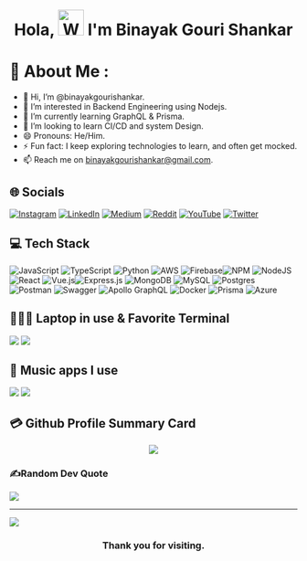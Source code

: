 <h1 align="center"> Hola, <img src="https://raw.githubusercontent.com/nixin72/nixin72/master/wave.gif" 
         alt="Waving hand animated gif"
         height="45"
         width="45" /> I'm Binayak Gouri Shankar</h1>

# 💫 About Me :
- 👋 Hi, I’m @binayakgourishankar.
- 👀 I’m interested in Backend Engineering using Nodejs.
- 🌱 I’m currently learning GraphQL & Prisma.
- 💞️ I’m looking to learn CI/CD and system Design.
- 😄 Pronouns: He/Him.
- ⚡ Fun fact: I keep exploring technologies to learn, and often get mocked.
- 📫 Reach me on binayakgourishankar@gmail.com.


## 🌐 Socials
[![Instagram](https://img.shields.io/badge/Instagram-E4405F?style=for-the-badge&logo=instagram&logoColor=white)](https://instagram.com/codepur_ka_superhero) [![LinkedIn](https://img.shields.io/badge/LinkedIn-0077B5?style=for-the-badge&logo=linkedin&logoColor=white)](https://linkedin.com/in/imthepk) [![Medium](https://img.shields.io/badge/Medium-12100E?style=for-the-badge&logo=medium&logoColor=white)](https://medium.com/@imthepk) [![Reddit](https://img.shields.io/badge/Reddit-FF4500?style=for-the-badge&logo=reddit&logoColor=white)](https://reddit.com/user/imthepk) [![YouTube](https://img.shields.io/badge/YouTube-FF0000?style=for-the-badge&logo=youtube&logoColor=white)](https://youtube.com/c/hellocodepur) [![Twitter](https://img.shields.io/twitter/follow/imthepk?logo=Twitter&style=for-the-badge)](https://twitter.com/imthepk)

## 💻 Tech Stack
![JavaScript](https://img.shields.io/badge/javascript-%23323330.svg?style=for-the-badge&logo=javascript&logoColor=%23F7DF1E) ![TypeScript](https://img.shields.io/badge/typescript-%23007ACC.svg?style=for-the-badge&logo=typescript&logoColor=white) ![Python](https://img.shields.io/badge/python-3670A0?style=for-the-badge&logo=python&logoColor=ffdd54) ![AWS](https://img.shields.io/badge/AWS-%23FF9900.svg?style=for-the-badge&logo=amazon-aws&logoColor=white) ![Firebase](https://img.shields.io/badge/firebase-%23039BE5.svg?style=for-the-badge&logo=firebase)![NPM](https://img.shields.io/badge/NPM-%23000000.svg?style=for-the-badge&logo=npm&logoColor=white) ![NodeJS](https://img.shields.io/badge/node.js-6DA55F?style=for-the-badge&logo=node.js&logoColor=white) ![React](https://img.shields.io/badge/react-%2320232a.svg?style=for-the-badge&logo=react&logoColor=%2361DAFB) ![Vue.js](https://img.shields.io/badge/vuejs-%2335495e.svg?style=for-the-badge&logo=vuedotjs&logoColor=%234FC08D)![Express.js](https://img.shields.io/badge/express.js-%23404d59.svg?style=for-the-badge&logo=express&logoColor=%2361DAFB) ![MongoDB](https://img.shields.io/badge/MongoDB-%234ea94b.svg?style=for-the-badge&logo=mongodb&logoColor=white) ![MySQL](https://img.shields.io/badge/mysql-%2300f.svg?style=for-the-badge&logo=mysql&logoColor=white) ![Postgres](https://img.shields.io/badge/postgres-%23316192.svg?style=for-the-badge&logo=postgresql&logoColor=white) ![Postman](https://img.shields.io/badge/Postman-FF6C37?style=for-the-badge&logo=postman&logoColor=white) ![Swagger](https://img.shields.io/badge/-Swagger-%23Clojure?style=for-the-badge&logo=swagger&logoColor=white) ![Apollo GraphQL](https://img.shields.io/badge/-ApolloGraphQL-311C87?style=for-the-badge&logo=apollo-graphql) ![Docker](https://img.shields.io/badge/docker-%230db7ed.svg?style=for-the-badge&logo=docker&logoColor=white) ![Prisma](https://img.shields.io/badge/Prisma-3982CE?style=for-the-badge&logo=Prisma&logoColor=white) ![Azure](https://img.shields.io/badge/azure-%230072C6.svg?style=for-the-badge&logo=microsoftazure&logoColor=white)

## 👨🏻‍💻 Laptop in use & Favorite Terminal
<img src="https://img.shields.io/badge/Apple-MacBook_Pro_2021-333333?style=for-the-badge&logo=apple&logoColor=white"/> <img src="https://img.shields.io/badge/iTerm2-000000?style=for-the-badge&logo=iterm2&logoColor=white"/>

## 🎵 Music apps I use
<img src="https://img.shields.io/badge/Spotify-1ED760?&style=for-the-badge&logo=spotify&logoColor=white"/> <img src="https://img.shields.io/badge/YouTube_Music-FF0000?style=for-the-badge&logo=youtube-music&logoColor=white"/>

## 💳 Github Profile Summary Card
<p align="center">
  <img src="https://github-profile-summary-cards.vercel.app/api/cards/profile-details?username=binayakgourishankar&theme=vue"/>
</p>

### ✍️Random Dev Quote
![](https://quotes-github-readme.vercel.app/api?type=horizontal&theme=vue)

---
[![](https://visitcount.itsvg.in/api?id=binayakgourishankar&icon=0&color=1)](https://visitcount.itsvg.in)

  

<div align="center">

### Thank you for visiting.

</div>
